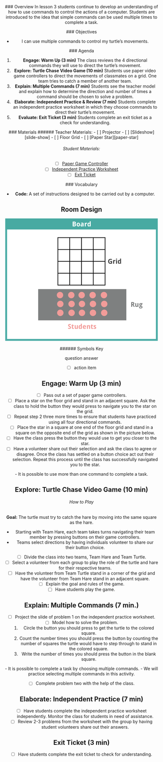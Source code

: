 <header class='header' title='Lesson 3' subtitle='turtleMove Part II'/>


<notable>
<iconp src='/icons/activity.png'>### Overview</iconp>
In lesson 3 students continue to develop an understanding of how to use commands to control the actions of a computer. Students are introduced to the idea that simple commands can be used multiple times to complete a task.

<iconp src='/icons/objectives.png'>### Objectives</iconp>

- I can use multiple commands to control my turtle’s movements.

<iconp src='/icons/agenda.png'>### Agenda</iconp>

1. **Engage: Warm Up (3 min)** The class reviews the 4 directional commands they will use to direct the turtle’s movement.
1. **Explore: Turtle Chase Video Game (10 min)** Students use paper video game controllers to direct the movements of classmates on a grid. One team tries to catch a member of another team.
1. **Explain: Multiple Commands (7 min)** Students see the teacher model and explain how to determine the direction and number of times a command should be chosen to solve a problem.
1. **Elaborate: Independent Practice & Review (7 min)** Students complete an independent practice worksheet in which they choose commands to direct their turtle’s movement.
1. **Evaluate: Exit Ticket (3 min)** Students complete an exit ticket as a check for understanding.

<note>
<iconp src='/icons/materials.png'>### Materials</iconp>
###### Teacher Materials:
- [ ] Projector
- [ ] [Slideshow][slide-show]
- [ ] Floor Grid
- [ ] [Paper Star][paper-star]

###### Student Materials:
- [ ] [Paper Game Controller][game-controllers]
- [ ] [Independent Practice Worksheet][ind-practice]
- [ ] [Exit Ticket][exit-ticket]

<iconp src='/icons/vocab.png'>### Vocabulary</iconp>

- **Code:** A set of instructions designed to be carried out by a computer.

</note>

<pagebreak/>

## Room Design

![room](./images/layout-rug-grid.png)

<note borderLeft='2px solid green' mt='2em'>
###### Symbols Key

<iconp ml='1.65em' type='question'>question</iconp>
<iconp ml='1.65em' type='answer'>answer</iconp>
- [ ] action item
</note>

<pagebreak/>


## Engage: Warm Up (3 min)

- [ ] Pass out a set of paper game controllers.
- [ ] Place a star on the floor grid and stand in an adjacent square. Ask the class to hold the button they would press to navigate you to the star on the grid.
- [ ] Repeat step 2 three more times to ensure that students have practiced using all four directional commands.
- [ ] Place the star in a square at one end of the floor grid and stand in a square on the opposite end of the grid as shown in the picture below.
- [ ] Have the class press the button they would use to get you closer to the star. 
- [ ] Have a volunteer share out their selection and ask the class to agree or disagree. Once the class has settled on a button choice act out their selection. Repeat this process until the class has successfully navigated you to the star.

<note type='key' title='Key Points'>
- It is possible to use more than one command to complete a task. 
</note>


## Explore: Turtle Chase Video Game (10 min)

###### How to Play
**Goal:** The turtle must try to catch the hare by moving into the same square as the hare.
- Starting with Team Hare, each team takes turns navigating their team member by pressing buttons on their game controllers.
- Teams select directions by having individuals volunteer to share our their button choice.

- [ ] Divide the class into two teams, Team Hare and Team Turtle.
- [ ] Select a volunteer from each group to play the role of the turtle and hare for their respective teams.
- [ ] Have the volunteer from Team Turtle stand in a corner of the grid and have the volunteer from Team Hare stand in an adjacent square.
- [ ] Explain the goal and rules of the game.
- [ ] Have students play the game.

## Explain: Multiple Commands (7 min.)

- [ ] Project the slide of problem 1 on the independent practice worksheet.
- [ ] Model how to solve the problem.
   1. Circle the button you should press to get the turtle to the colored square.
   1. Count the number times you should press the button by counting the number of squares the turtle would have to step through to stand in the colored square.
   1. Write the number of times you should press the button in the blank square.

<note type='key' title='Key Points'>
- It is possible to complete a task by choosing multiple commands.
- We will practice selecting multiple commands in this activity.
</note>

- [ ] Complete problem two with the help of the class.


## Elaborate: Independent Practice (7 min)

- [ ] Have students complete the independent practice worksheet independently. Monitor the class for students in need of assistance.
- [ ] Review 2-3 problems from the worksheet with the group by having student volunteers share out their answers. 

## Exit Ticket (3 min)

- [ ] Have students complete the exit ticket to check for understanding.

</notable>

[slide-show]: https://drive.google.com/open?id=1sEgDN-IjoNcAdUqGP7Vlm5bqLMkpUa1Agt_x6rCLoTU
[paper-star]: https://drive.google.com/open?id=0B48_2vIyABioelNBOFh0VHhWaEE
[game-controllers]: https://drive.google.com/open?id=0B48_2vIyABioRVJkODVORy1FNEk
[ind-practice]: https://drive.google.com/open?id=0B48_2vIyABioRlNJQjhjMlJSUU0 
[exit-ticket]: https://drive.google.com/open?id=0B48_2vIyABioU0FPUVlXaXBQcU0